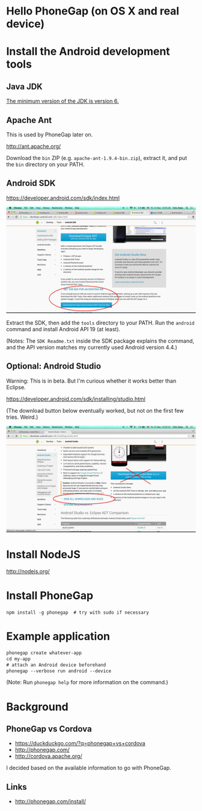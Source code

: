 # Hello PhoneGap (on OS X and real device)


# Install the Android development tools


## Java JDK

[The minimum version of the JDK is version 6.](https://developer.android.com/sdk/installing/index.html?pkg=studio)


## Apache Ant

This is used by PhoneGap later on.

http://ant.apache.org/

Download the `bin` ZIP (e.g. `apache-ant-1.9.4-bin.zip`), extract it, and put the `bin` directory on your PATH.


## Android SDK

https://developer.android.com/sdk/index.html

![Download](./android-sdk-download.png)

Extract the SDK, then add the `tools` directory to your PATH. Run the `android` command and install Android API 19 (at least).

(Notes: The `SDK Readme.txt` inside the SDK package explains the command, and the API version matches my currently used Android version 4.4.)


## Optional: Android Studio

Warning: This is in beta. But I'm curious whether it works better than Eclipse.

https://developer.android.com/sdk/installing/studio.html

(The download button below eventually worked, but not on the first few tries. Weird.)

![Download](./android-studio-download.png)


# Install NodeJS

http://nodejs.org/


# Install PhoneGap

    npm install -g phonegap  # try with sudo if necessary


# Example application

    phonegap create whatever-app
    cd my-app
    # attach an Android device beforehand
    phonegap --verbose run android --device

(Note: Run `phonegap help` for more information on the command.)


# Background


## PhoneGap vs Cordova

-   https://duckduckgo.com/?q=phonegap+vs+cordova
-   http://phonegap.com/
-   http://cordova.apache.org/

I decided based on the available information to go with PhoneGap.


## Links

-   http://phonegap.com/install/
